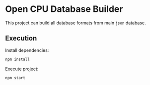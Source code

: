 # Open CPU Database Builder

This project can build all database formats from main `json` database.


## Execution

Install dependencies:

```bash
npm install
```

Execute project:

```bash
npm start
```
